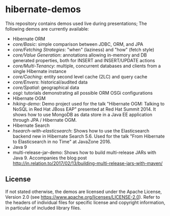 # hibernate-demos

This repository contains demos used live during presentations; The following demos are currently available:

* Hibernate ORM
 * _core/Basic_: simple comparison between JDBC, ORM, and JPA
 * _core/Fetching Strategies_: "when" (laziness) and "how" (fetch style)
 * _core/Value Generation_: annotations allowing in-memory and DB generated properties, both for INSERT and INSERT/UPDATE actions
 * _core/Multi-Tenancy_: multiple, concurrent databases and clients from a single Hibernate instance
 * _core/Caching_: entity second level cache (2LC) and query cache
 * _core/Envers_: historical/audited data
 * _core/Spatial_: geographical data
 * _osgi_: tutorials demonstrating all possible ORM OSGi configurations
* Hibernate OGM
 * _hiking-demo_: Demo project used for the talk "Hibernate OGM: Talking to NoSQL in Red Hat JBoss EAP" presented at Red Hat Summit 2014. It shows how to use MongoDB as data store in a Java EE application through JPA / Hibernate OGM.
* Hibernate Search
 * _hsearch-with-elasticsearch_: Shows how to use the Elasticsearch backend new in Hibernate Search 5.6.
   Used for the talk "From Hibernate to Elasticsearch in no Time" at JavaZone 2016.
* Java 9
 * multi-release-jar-demo: Shows how to build multi-release JARs with Java 9.
   Accompanies the blog post http://in.relation.to/2017/02/13/building-multi-release-jars-with-maven/

## License

If not stated otherwise, the demos are licensed under the Apache License, Version 2.0 (see https://www.apache.org/licenses/LICENSE-2.0). Refer to the headers of individual files for specific license and copyright information, in particular of included library files.
